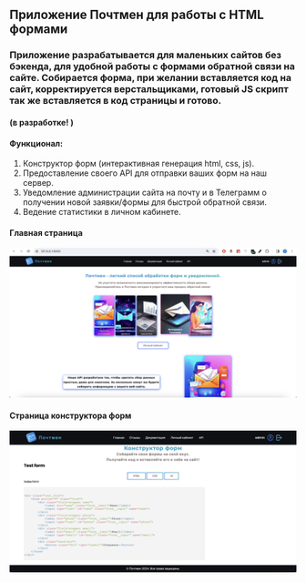 ## Приложение Почтмен для работы с HTML формами

### Приложение разрабатывается для маленьких сайтов без бэкенда, для удобной работы с формами обратной связи на сайте. Собирается форма, при желании вставляется код на сайт, корректируется верстальщиками, готовый JS скрипт так же вставляется в код страницы и готово.


#### (в разработке! )

#### Функционал:

1. Конструктор форм (интерактивная генерация html, css, js).
2. Предоставление своего API для отправки ваших форм на наш сервер.
3. Уведомление администрации сайта на почту и в Телеграмм о получении новой заявки/формы для быстрой обратной связи.
4. Ведение статистики в личном кабинете.



#### Главная страница
![main_page](https://github.com/molodcovnik/pochtman/blob/main/Mail_Service/static/images/pochtman.png?raw=true)



#### Страница конструктора форм
![main_page](https://github.com/molodcovnik/pochtman/blob/main/Mail_Service/static/images/constructor.png?raw=true)